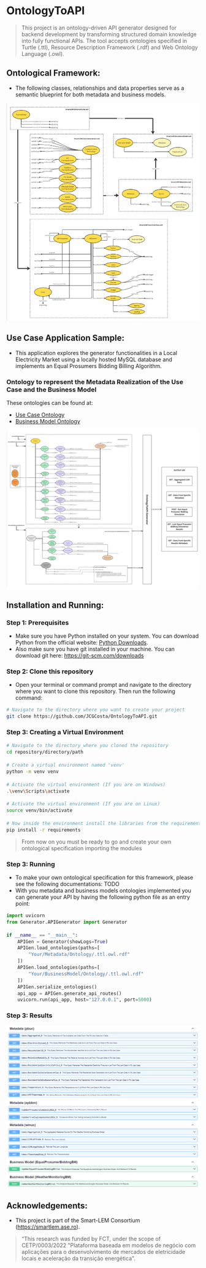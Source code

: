 # OntologyToAPI
> This project is an ontology-driven API generator designed for 
> backend development by transforming structured domain 
> knowledge into fully functional APIs. The tool accepts ontologies 
> specified in Turtle (.ttl), Resource Description Framework (.rdf)
> and Web Ontology Language (.owl).

## Ontological Framework:

- The following classes, relationships and data properties serve as a semantic blueprint for both metadata and business models.

<img src="https://github.com/JCGCosta/OntologyToAPI/blob/main/Ontologies/2%20Smart-LEM%20Ontologies/Ontology%20Abstract%20Modules.jpg?raw=true" alt="AbstractOntologyClasses" title="Abstract Ontology Classes.">

## Use Case Application Sample:

- This application explores the generator functionalities in a Local Electricity Market using a locally hosted MySQL database and implements an Equal Prosumers Bidding Billing Algorithm.

### Ontology to represent the Metadata Realization of the Use Case and the Business Model

These ontologies can be found at: 
- [Use Case Ontology](https://github.com/JCGCosta/OntologyToAPI/blob/main/Samples/PB_UseCase/RealizationOntologies/SmartLEM-PB_LEM.ttl)
- [Business Model Ontology](https://github.com/JCGCosta/OntologyToAPI/blob/main/Samples/PB_UseCase/RealizationOntologies/SmartLEM-EqualProsumerBiddingBusinessModel.ttl)

<img src="https://github.com/JCGCosta/OntologyToAPI/blob/main/Samples/PB_UseCase/RealizationOntologies/PB_UseCase%20Realization%20Ontology%20Diagram.jpg?raw=true" alt="RealizationOntologyClasses" title="Realization Ontology Classes.">

## Installation and Running:

### Step 1: Prerequisites

- Make sure you have Python installed on your system. You can download Python from the official website: [Python Downloads](https://www.python.org/downloads/).
- Also make sure you have git installed in your machine. You can download git here: https://git-scm.com/downloads


### Step 2: Clone this repository

- Open your terminal or command prompt and navigate to the directory where you want to clone this repository. Then run the following command:

```bash
# Navigate to the directory where you want to create your project
git clone https://github.com/JCGCosta/OntologyToAPI.git
```

### Step 3: Creating a Virtual Environment

```bash
# Navigate to the directory where you cloned the repository
cd repository/directory/path

# Create a virtual environment named 'venv'
python -m venv venv

# Activate the virtual environment (If you are on Windows)
.\venv\Scripts\activate

# Activate the virtual environment (If you are on Linux)
source venv/bin/activate

# Now inside the environment install the libraries from the requirements.txt
pip install -r requirements
```

> From now on you must be ready to go and create your own ontological specification importing the modules

### Step 3: Running

- To make your own ontological specification for this framework, please see the following documentations: TODO
- With you metadata and business models ontologies implemented you can generate your API by having the following python file as an entry point:

```python
import uvicorn
from Generator.APIGenerator import Generator

if __name__ == "__main__":
    APIGen = Generator(showLogs=True)
    APIGen.load_ontologies(paths=[
        "Your/Metadata/Ontology/.ttl.owl.rdf"
    ])
    APIGen.load_ontologies(paths=[
        "Your/BusinessModel/Ontology/.ttl.owl.rdf"
    ])
    APIGen.serialize_ontologies()
    api_app = APIGen.generate_api_routes()
    uvicorn.run(api_app, host="127.0.0.1", port=5000)
```

### Step 3: Results

<img src="https://github.com/JCGCosta/OntologyToAPI/blob/main/Samples/PB_UseCase/APIDocs.png?raw=true" alt="Output API" title="Output API.">

## Acknowledgements:

- This project is part of the Smart-LEM Consortium (https://smartlem.ase.ro).

> “This research was funded by FCT, under the scope of CETP/0003/2022 "Plataforma
baseada em modelos de negócio com aplicações para o desenvolvimento de
mercados de eletricidade locais e aceleração da transição energética".